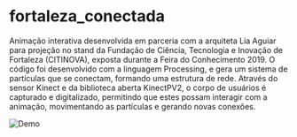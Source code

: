 # fortaleza_conectada
Animação interativa desenvolvida em parceria com a arquiteta Lia Aguiar para projeção no stand da Fundação de Ciência, Tecnologia e Inovação de Fortaleza (CITINOVA), exposta durante a Feira do Conhecimento 2019. O código foi desenvolvido com a linguagem Processing, e gera um sistema de partículas que se conectam, formando uma estrutura de rede. Através do sensor Kinect e da biblioteca aberta KinectPV2, o corpo de usuários é capturado e digitalizado, permitindo que estes possam interagir com a animação, movimentando as partículas e gerando novas conexões.  

![Demo](https://github.com/cabrau/fortaleza_conectada/blob/master/demo.gif?raw=true)

